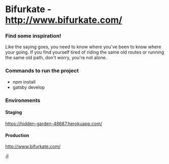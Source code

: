 # Bifurkate - http://www.bifurkate.com/

### Find some inspiration!

Like the saying goes, you need to know where you've been to know where your going. If you find yourself tired of riding the same old routes or running the same old path, don't worry, you're not alone.

### Commands to run the project

- npm install
- gatsby develop

### Environments

#### Staging

https://hidden-garden-48687.herokuapp.com/

#### Production

http://www.bifurkate.com/

✌️
